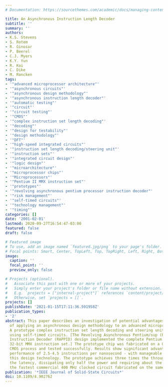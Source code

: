 ```yaml
---
# Documentation: https://sourcethemes.com/academic/docs/managing-content/

title: An Asynchronous Instruction Length Decoder
subtitle: ''
summary: ''
authors:
- K.S. Stevens
- S. Rotem
- R. Ginosar
- P. Beerel
- C.J. Myers
- K.Y. Yun
- R. Koi
- C. Dike
- M. Roncken
tags:
- '"advanced microprocessor architecture"'
- '"asynchronous circuits"'
- '"asynchronous design methodology"'
- '"asynchronous instruction length decoder"'
- '"automatic testing"'
- '"circuit"'
- '"circuit testing"'
- '"CMOS"'
- '"complex instruction set length decoding"'
- '"decoding"'
- '"design for testability"'
- '"design methodology"'
- '"DFT"'
- '"high-speed integrated circuits"'
- '"instruction set length decoding/steering unit"'
- '"instruction sets"'
- '"integrated circuit design"'
- '"logic design"'
- '"microarchitecture"'
- '"microprocessor chips"'
- '"Microprocessors"'
- '"Pentium II MMX instruction set"'
- '"prototypes"'
- '"revolving asynchronous pentium processor instruction decoder"'
- '"risk management"'
- '"self-timed circuits"'
- '"technology management"'
- '"timing"'
categories: []
date: '2001-02-01'
lastmod: 2020-09-27T16:54:47-03:00
featured: false
draft: false

# Featured image
# To use, add an image named `featured.jpg/png` to your page's folder.
# Focal points: Smart, Center, TopLeft, Top, TopRight, Left, Right, BottomLeft, Bottom, BottomRight.
image:
  caption: ''
  focal_point: ''
  preview_only: false

# Projects (optional).
#   Associate this post with one or more of your projects.
#   Simply enter your project's folder or file name without extension.
#   E.g. `projects = ["internal-project"]` references `content/project/deep-learning/index.md`.
#   Otherwise, set `projects = []`.
projects: []
publishDate: '2021-01-15T17:11:36.591958Z'
publication_types:
- '2'
abstract: This paper describes an investigation of potential advantages and pitfalls
  of applying an asynchronous design methodology to an advanced microprocessor architecture.
  A prototype complex instruction set length decoding and steering unit was implemented
  using self-timed circuits. [The Revolving Asynchronous Pentium/sup (R)/ Processor
  Instruction Decoder (RAPPID) design implemented the complete Pentium II/sup (R)/
  32-bit MMX instruction set.] The prototype chip was fabricated on a 0.25 /spl mu/m
  CMOS process and tested successfully. Results show significant advantages - in particular,
  performance of 2.5-4.5 instructions per nanosecond - with manageable risks using
  this design technology. The prototype achieves three times the throughput and half
  the latency, dissipating only half the power and requiring about the same area as
  the fastest commercial 400 MHz clocked circuit fabricated on the same process.
publication: '*IEEE Journal of Solid-State Circuits*'
doi: 10.1109/4.902762
---
```

